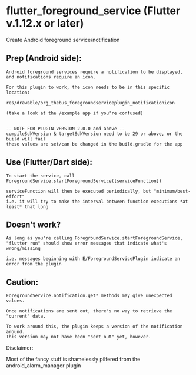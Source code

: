 # flutter_foreground_service (Flutter v.1.12.x or later)

Create Android foreground service&#x2F;notification

## Prep (Android side):

    Android foreground services require a notification to be displayed,
    and notifications require an icon.

    For this plugin to work, the icon needs to be in this specific location:

    res/drawable/org_thebus_foregroundserviceplugin_notificationicon

    (take a look at the /example app if you're confused)


    -- NOTE FOR PLUGIN VERSION 2.0.0 and above --
    compileSdkVersion & targetSdkVersion need to be 29 or above, or the build will fail
    these values are set/can be changed in the build.gradle for the app

## Use (Flutter/Dart side):

    To start the service, call ForegroundService.startForegroundService([serviceFunction])

    serviceFunction will then be executed periodically, but "minimum/best-effort"
    i.e. it will try to make the interval between function executions *at least* that long

## Doesn't work?

    As long as you're calling ForegroundService.startForegroundService,
    "flutter run" should show error messages that indicate what's wrong/missing

    i.e. messages beginning with E/ForegroundServicePlugin indicate an error from the plugin

## Caution:

    ForegroundService.notification.get* methods may give unexpected values.

    Once notifications are sent out, there's no way to retrieve the "current" data.

    To work around this, the plugin keeps a version of the notification around.
    This version may not have been "sent out" yet, however.


Disclaimer:

Most of the fancy stuff is shamelessly pilfered from the android_alarm_manager plugin